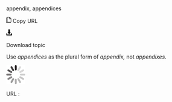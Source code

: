 # 

appendix, appendices

![Copy URL](media/appendix-appendices/Copy.png)
Copy URL

![Download](media/appendix-appendices/Download.png)

Download topic

Use *appendices* as the plural form of *appendix,* not *appendixes*.

![In progress](media/appendix-appendices/activity-large.gif)

URL :
